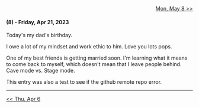 <p align="right">
  <a href="https://github.com/B-Salinas/github-should-have-a-blog/blob/main/23/05-08-hm.md"> Mon, May 8 >> </a>
</p>

#### (8) - Friday, Apr 21, 2023

Today's my dad's birthday.

I owe a lot of my mindset and work ethic to him. Love you lots pops.

One of my best friends is getting married soon. I'm learning what it means to come back to myself, which doesn't mean that I leave people behind. Cave mode vs. Stage mode.

This entry was also a test to see if the github remote repo error.

---

<p align="left">
  <a href="https://github.com/B-Salinas/github-should-have-a-blog/blob/main/23/04-06-algoexpert.md"> << Thu, Apr 6 </a>
</p>
